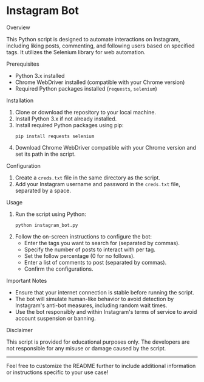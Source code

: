 
# Instagram Bot

Overview

This Python script is designed to automate interactions on Instagram, including liking posts, commenting, and following users based on specified tags. It utilizes the Selenium library for web automation.

 Prerequisites

- Python 3.x installed
- Chrome WebDriver installed (compatible with your Chrome version)
- Required Python packages installed (`requests`, `selenium`)

 Installation

1. Clone or download the repository to your local machine.
2. Install Python 3.x if not already installed.
3. Install required Python packages using pip:
   ```
   pip install requests selenium
   ```
4. Download Chrome WebDriver compatible with your Chrome version and set its path in the script.

 Configuration

1. Create a `creds.txt` file in the same directory as the script.
2. Add your Instagram username and password in the `creds.txt` file, separated by a space.

 Usage

1. Run the script using Python:
   ```
   python instagram_bot.py
   ```
2. Follow the on-screen instructions to configure the bot:
   - Enter the tags you want to search for (separated by commas).
   - Specify the number of posts to interact with per tag.
   - Set the follow percentage (0 for no follows).
   - Enter a list of comments to post (separated by commas).
   - Confirm the configurations.

Important Notes

- Ensure that your internet connection is stable before running the script.
- The bot will simulate human-like behavior to avoid detection by Instagram's anti-bot measures, including random wait times.
- Use the bot responsibly and within Instagram's terms of service to avoid account suspension or banning.

Disclaimer

This script is provided for educational purposes only. The developers are not responsible for any misuse or damage caused by the script.

---

Feel free to customize the README further to include additional information or instructions specific to your use case!
